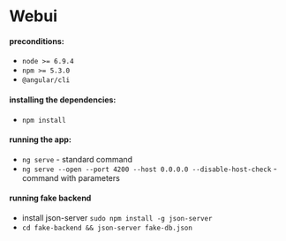 # Webui

#### preconditions:
* `node >= 6.9.4`
* `npm >= 5.3.0`
* `@angular/cli`

#### installing the dependencies:
* `npm install`

#### running the app:
* `ng serve` - standard command 
* `ng serve --open --port 4200 --host 0.0.0.0 --disable-host-check` - command with parameters

#### running fake backend
* install json-server `sudo npm install -g json-server `
* `cd fake-backend && json-server fake-db.json` 
